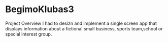 # BegimoKlubas3
Project Overview
I had to desizn and implement a single screen app that displays information about a fictional small business, sports team,school or special interest group.
